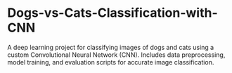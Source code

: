 # Dogs-vs-Cats-Classification-with-CNN
A deep learning project for classifying images of dogs and cats using a custom Convolutional Neural Network (CNN). Includes data preprocessing, model training, and evaluation scripts for accurate image classification.
